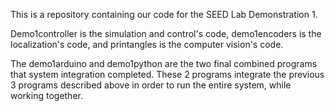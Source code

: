 This is a repository containing our code for the SEED Lab Demonstration 1.

Demo1controller is the simulation and control's code, demo1encoders is the localization's code, and printangles is the computer vision's code.

The demo1arduino and demo1python are the two final combined programs that system integration completed. These 2 programs integrate the previous 3 programs described above in order to run the entire system, while working together. 

